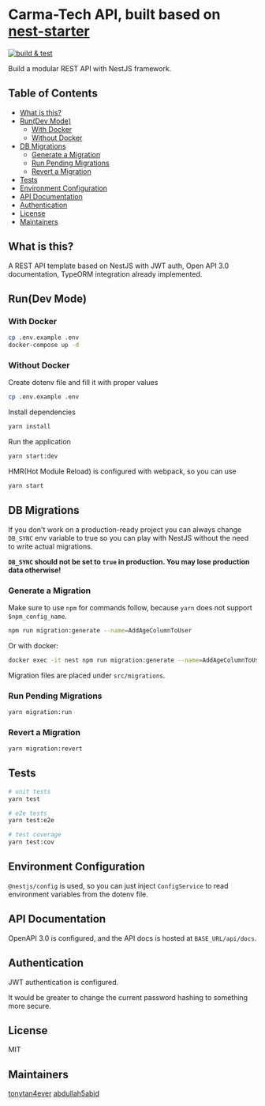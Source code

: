 # Carma-Tech API, built based on [nest-starter](https://github.com/crazyoptimist/nest-starter)

[![build & test](https://github.com/crazyoptimist/nest-starter/actions/workflows/build.yml/badge.svg)](https://github.com/crazyoptimist/nest-starter/actions/workflows/build.yml)

Build a modular REST API with NestJS framework.

## Table of Contents

- [What is this?](#what-is-this)
- [Run(Dev Mode)](#rundev-mode)
  - [With Docker](#with-docker)
  - [Without Docker](#without-docker)
- [DB Migrations](#db-migrations)
  - [Generate a Migration](#generate-a-migration)
  - [Run Pending Migrations](#run-pending-migrations)
  - [Revert a Migration](#revert-a-migration)
- [Tests](#tests)
- [Environment Configuration](#environment-configuration)
- [API Documentation](#api-documentation)
- [Authentication](#authentication)
- [License](#license)
- [Maintainers](#maintainers)

## What is this?

A REST API template based on NestJS with JWT auth, Open API 3.0 documentation, TypeORM integration already implemented.

## Run(Dev Mode)

### With Docker

```bash
cp .env.example .env
docker-compose up -d
```

### Without Docker

Create dotenv file and fill it with proper values

```bash
cp .env.example .env
```

Install dependencies

```bash
yarn install
```

Run the application

```bash
yarn start:dev
```

HMR(Hot Module Reload) is configured with webpack, so you can use

```bash
yarn start
```

## DB Migrations

If you don't work on a production-ready project you can always change `DB_SYNC` env variable to true so you can play with NestJS without the need to write actual migrations.

**`DB_SYNC` should not be set to `true` in production. You may lose production data otherwise!**

### Generate a Migration

Make sure to use `npm` for commands follow, because `yarn` does not support `$npm_config_name`.

```bash
npm run migration:generate --name=AddAgeColumnToUser
```

Or with docker:

```bash
docker exec -it nest npm run migration:generate --name=AddAgeColumnToUser
```

Migration files are placed under `src/migrations`.

### Run Pending Migrations

```bash
yarn migration:run
```

### Revert a Migration

```bash
yarn migration:revert
```

## Tests

```bash
# unit tests
yarn test

# e2e tests
yarn test:e2e

# test coverage
yarn test:cov
```

## Environment Configuration

`@nestjs/config` is used, so you can just inject `ConfigService` to read environment variables from the dotenv file.

## API Documentation

OpenAPI 3.0 is configured, and the API docs is hosted at `BASE_URL/api/docs`.

## Authentication

JWT authentication is configured.

It would be greater to change the current password hashing to something more secure.

## License

MIT

## Maintainers

[tonytan4ever](https://github.com/tonytan4ever)
[abdullah5abid](https://github.com/abdullah5abid)


